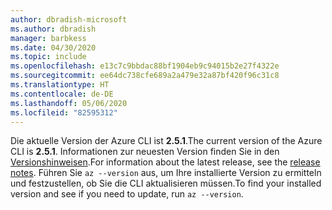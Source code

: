 ```yaml
---
author: dbradish-microsoft
ms.author: dbradish
manager: barbkess
ms.date: 04/30/2020
ms.topic: include
ms.openlocfilehash: e13c7c9bbdac88bf1904eb9c94015b2e27f4322e
ms.sourcegitcommit: ee64dc738cfe689a2a479e32a87bf420f96c31c8
ms.translationtype: HT
ms.contentlocale: de-DE
ms.lasthandoff: 05/06/2020
ms.locfileid: "82595312"
---
```

<span data-ttu-id="36d80-101">Die aktuelle Version der Azure CLI ist __2.5.1__.</span><span class="sxs-lookup"><span data-stu-id="36d80-101">The current version of the Azure CLI is __2.5.1__.</span></span> <span data-ttu-id="36d80-102">Informationen zur neuesten Version finden Sie in den [Versionshinweisen](../release-notes-azure-cli.md).</span><span class="sxs-lookup"><span data-stu-id="36d80-102">For information about the latest release, see the [release notes](../release-notes-azure-cli.md).</span></span> <span data-ttu-id="36d80-103">Führen Sie `az --version` aus, um Ihre installierte Version zu ermitteln und festzustellen, ob Sie die CLI aktualisieren müssen.</span><span class="sxs-lookup"><span data-stu-id="36d80-103">To find your installed version and see if you need to update, run `az --version`.</span></span>
